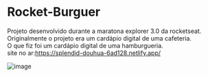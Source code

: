 # Rocket-Burguer
Projeto desenvolvido durante a maratona explorer 3.0 da rocketseat.<br>
Originalmente o projeto era um cardápio digital de uma cafeteria.<br>
O que fiz foi um cardápio digital de uma hamburgueria.<br>
site no ar:https://splendid-douhua-6ad128.netlify.app/
 
![image](https://user-images.githubusercontent.com/92691384/184252975-0214f194-651c-4c5d-9400-b32e543ae54a.png)



 
